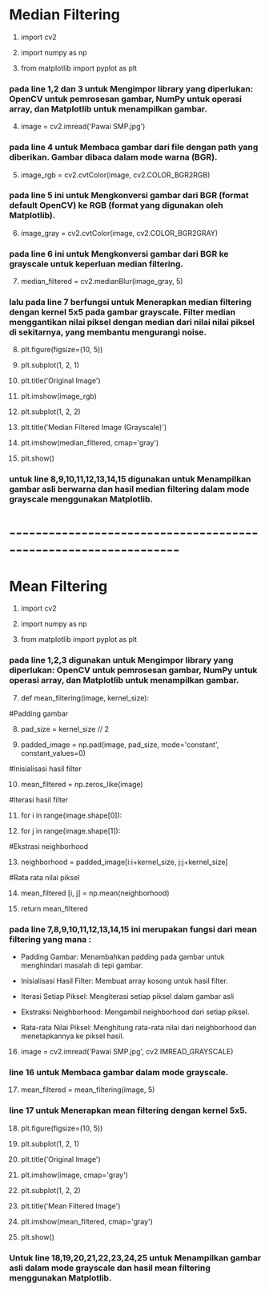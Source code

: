 # Median Filtering

1. import cv2

2. import numpy as np

3. from matplotlib import pyplot as plt

### pada line 1,2 dan 3 untuk Mengimpor library yang diperlukan: OpenCV untuk pemrosesan gambar, NumPy untuk operasi array, dan Matplotlib untuk menampilkan gambar.

4. image = cv2.imread('Pawai SMP.jpg')

### pada line 4 untuk Membaca gambar dari file dengan path yang diberikan. Gambar dibaca dalam mode warna (BGR).

5. image_rgb = cv2.cvtColor(image, cv2.COLOR_BGR2RGB)

### pada line 5 ini untuk Mengkonversi gambar dari BGR (format default OpenCV) ke RGB (format yang digunakan oleh Matplotlib).

6. image_gray = cv2.cvtColor(image, cv2.COLOR_BGR2GRAY)

### pada line 6 ini untuk Mengkonversi gambar dari BGR ke grayscale untuk keperluan median filtering.

7. median_filtered = cv2.medianBlur(image_gray, 5)

### lalu pada line 7 berfungsi untuk Menerapkan median filtering dengan kernel 5x5 pada gambar grayscale. Filter median menggantikan nilai piksel dengan median dari nilai nilai piksel di sekitarnya, yang membantu mengurangi noise.

8. plt.figure(figsize=(10, 5))

9. plt.subplot(1, 2, 1)

10. plt.title('Original Image')
  
11. plt.imshow(image_rgb)

12. plt.subplot(1, 2, 2)

13. plt.title('Median Filtered Image (Grayscale)')

14. plt.imshow(median_filtered, cmap='gray')

15. plt.show()

### untuk line 8,9,10,11,12,13,14,15 digunakan untuk Menampilkan gambar asli berwarna dan hasil median filtering dalam mode grayscale menggunakan Matplotlib.

# ----------------------------------------------------------------

# Mean Filtering

1. import cv2

2. import numpy as np

3. from matplotlib import pyplot as plt

### pada line 1,2,3 digunakan untuk Mengimpor library yang diperlukan: OpenCV untuk pemrosesan gambar, NumPy untuk operasi array, dan Matplotlib untuk menampilkan gambar.

7. def mean_filtering(image, kernel_size):

  #Padding gambar
  
8. pad_size = kernel_size // 2
  
9. padded_image = np.pad(image, pad_size, mode='constant', constant_values=0)

  #Inisialisasi hasil filter
  
10. mean_filtered = np.zeros_like(image)

  #Iterasi hasil filter
  
11. for i in range(image.shape[0]):
  
12. for j in range(image.shape[1]):

  #Ekstrasi neighborhood
  
13. neighborhood = padded_image[i:i+kernel_size, j:j+kernel_size]

  #Rata rata nilai piksel
  
14. mean_filtered [i, j] = np.mean(neighborhood)

15. return mean_filtered

### pada line 7,8,9,10,11,12,13,14,15 ini merupakan fungsi dari mean filtering yang mana :

- Padding Gambar: Menambahkan padding pada gambar untuk menghindari masalah di tepi gambar.

- Inisialisasi Hasil Filter: Membuat array kosong untuk hasil filter.

- Iterasi Setiap Piksel: Mengiterasi setiap piksel dalam gambar asli

- Ekstraksi Neighborhood: Mengambil neighborhood dari setiap piksel.

- Rata-rata Nilai Piksel: Menghitung rata-rata nilai dari neighborhood dan menetapkannya ke piksel hasil.


16. image = cv2.imread('Pawai SMP.jpg', cv2.IMREAD_GRAYSCALE)

### line 16 untuk Membaca gambar dalam mode grayscale.

17. mean_filtered = mean_filtering(image, 5)

### line 17 untuk Menerapkan mean filtering dengan kernel 5x5.

18. plt.figure(figsize=(10, 5))

19. plt.subplot(1, 2, 1)

20. plt.title('Original Image')

21. plt.imshow(image, cmap='gray')

22. plt.subplot(1, 2, 2)

23. plt.title('Mean Filtered Image')

24. plt.imshow(mean_filtered, cmap='gray')

25. plt.show()

### Untuk line 18,19,20,21,22,23,24,25 untuk Menampilkan gambar asli dalam mode grayscale dan hasil mean filtering menggunakan Matplotlib.

